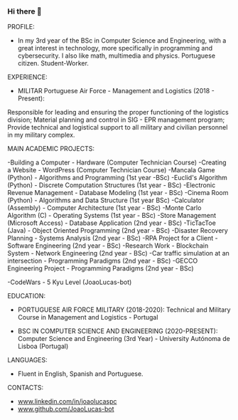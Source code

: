 ### Hi there 👋

PROFILE:

- In my 3rd year of the BSc in Computer Science and Engineering, with a great interest in technology, more specifically in programming and cybersecurity. I also like math, multimedia and physics. Portuguese citizen. Student-Worker.

EXPERIENCE: 

- MILITAR
Portuguese Air Force - Management and Logistics (2018 - Present):

Responsible for leading and ensuring the proper functioning of the logistics division;
Material planning and control in SIG - EPR management program;
Provide technical and logistical support to all military and civilian personnel in my military complex.

MAIN ACADEMIC PROJECTS:

-Building a Computer - Hardware (Computer Technician Course)
-Creating a Website - WordPress (Computer Technician Course)
-Mancala Game (Python) - Algorithms and Programming (1st year -BSc)
-Euclid's Algorithm (Python) - Discrete Computation Structures (1st year - BSc)
-Electronic Revenue Management - Database Modeling (1st year - BSc)
-Cinema Room (Python) - Algorithms and Data Structure (1st year BSc)
-Calculator (Assembly) - Computer Architecture (1st year - BSc)
-Monte Carlo Algorithm (C) - Operating Systems (1st year - BSc)
-Store Management (Microsoft Access) - Database Application (2nd year - BSc)
-TicTacToe (Java) - Object Oriented Programming (2nd year - BSc)
-Disaster Recovery Planning - Systems Analysis (2nd year - BSc)
-RPA Project for a Client - Software Engineering (2nd year - BSc)
-Research Work - Blockchain System - Network Engineering (2nd year - BSc)
-Car traffic simulation at an intersection - Programming Paradigms (2nd year - BSc)
-GECCO Engineering Project - Programming Paradigms (2nd year - BSc)

-CodeWars - 5 Kyu Level (JoaoLucas-bot)

EDUCATION:

- PORTUGUESE AIR FORCE MILITARY (2018-2020):
Technical and Military Course in Management and Logistics - Portugal

- BSC IN COMPUTER SCIENCE AND ENGINEERING (2020-PRESENT):
Computer Science and Engineering (3rd Year) - University Autónoma de Lisboa (Portugal)

LANGUAGES:

- Fluent in English, Spanish and Portuguese.

CONTACTS:

- www.linkedin.com/in/joaolucaspc
- www.github.com/JoaoLucas-bot

  


